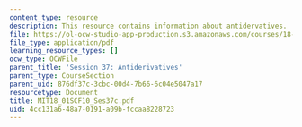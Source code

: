 ```yaml
---
content_type: resource
description: This resource contains information about antidervatives.
file: https://ol-ocw-studio-app-production.s3.amazonaws.com/courses/18-01sc-single-variable-calculus-fall-2010/4cc131a648a70191a09bfccaa8228723_MIT18_01SCF10_Ses37c.pdf
file_type: application/pdf
learning_resource_types: []
ocw_type: OCWFile
parent_title: 'Session 37: Antiderivatives'
parent_type: CourseSection
parent_uid: 876df37c-3cbc-00d4-7b66-6c04e5047a17
resourcetype: Document
title: MIT18_01SCF10_Ses37c.pdf
uid: 4cc131a6-48a7-0191-a09b-fccaa8228723
---
```

